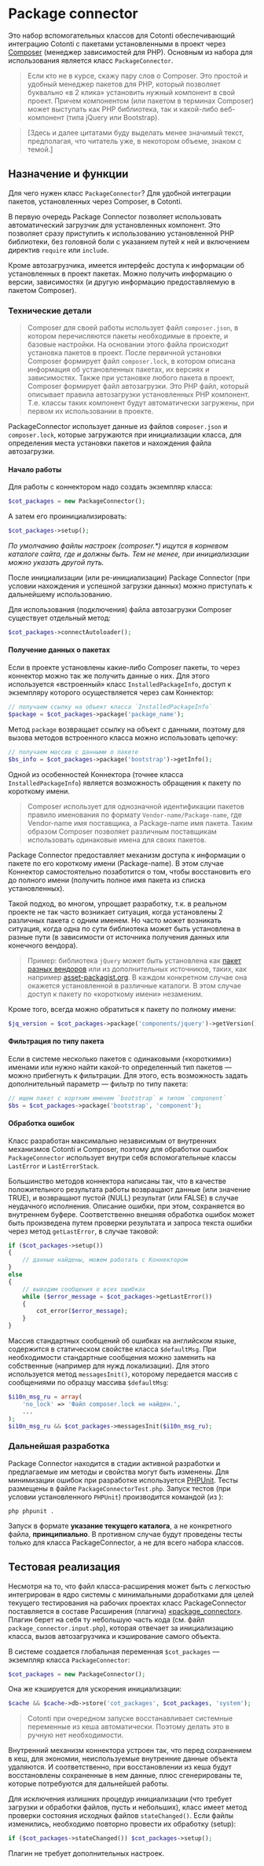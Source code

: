 # Package connector #

Это набор вспомогательных классов для Cotonti обеспечивающий интеграцию Cotonti с пакетами установленными в проект через [Composer](https://getcomposer.org/) (менеджер зависимостей для PHP). Основным из набора для использования является класс `PackageConnector`.

> Если кто не в курсе, скажу пару слов о Composer. Это простой и удобный менеджер пакетов для PHP, который позволяет буквально «в 2 клика» установить нужный компонент в свой проект. Причем компонентом (или пакетом в терминах Composer) может выступать как PHP библиотека, так и какой-либо веб-компонент (типа jQuery или Bootstrap).

> [Здесь и далее цитатами буду выделать менее значимый текст, предполагая, что читатель уже, в некотором объеме, знаком с темой.]

## Назначение и функции ##

Для чего нужен класс `PackageConnector`? Для удобной интеграции пакетов, установленных через Composer, в Cotonti. 

В первую очередь Package Connector позволяет использовать автоматический загрузчик для установленных компонент. Это позволяет сразу приступить к использованию установленной PHP библиотеки, без головной боли с указанием путей к ней и включением директив `require` или `include`.

Кроме автозагрузчика, имеется интерфейс доступа к информации об установленных в проект пакетах. Можно получить информацию о версии, зависимостях (и другую информацию предоставляемую в пакетом Composer).

### Технические детали ###

> Composer для своей работы использует файл `composer.json`, в котором перечисляются пакеты необходимые в проекте, и базовые настройки. На основании этого файла происходит установка пакетов в проект. После первичной установки Composer формирует файл `composer.lock`, в котором описана информация об установленных пакетах, их версиях и зависимостях.
Также при установке любого пакета в проект, Composer формирует файл автозагрузки. Это PHP файл, который описывает правила автозагрузки установленных PHP компонент. Т.е. классы таких компонент будут автоматически загружены, при первом их использовании в проекте.

PackageConnector использует данные из файлов `composer.json` и `composer.lock`, которые загружаются при инициализации класса, для определения места установки пакетов и нахождения файла автозагрузки. 

#### Начало работы ####
Для работы с коннектором надо создать экземпляр класса:
```php
$cot_packages = new PackageConnector();
```
А затем его проинициализировать:
```php
$cot_packages->setup();
```
*По умолчанию файлы настроек (composer.\*) ищутся в корневом каталоге сайта, где и должны быть. Тем не менее, при инициализации можно указать другой путь.*

После инициализации (или ре-инициализации) Package Connector (при условии нахождения и успешной загрузки данных) можно приступать к дальнейшему использованию.

Для использования (подключения) файла автозагрузки Composer существует отдельный метод:
```php
$cot_packages->connectAutoloader();
```

#### Получение данных о пакетах ####

Если в проекте установлены какие-либо Composer пакеты, то через коннектор можно так же получить данные о них. Для этого используется «встроенный» класс `InstalledPackageInfo`, доступ к экземпляру которого осуществляется через сам Коннектор:
```php
// получаем ссылку на объект класса `InstalledPackageInfo`
$package = $cot_packages->package('package_name'); 
```
Метод `package` возвращает ссылку на объект с данными, поэтому для вызова методов встроенного класса можно использовать цепочку:
```php
// получаем массив с данными о пакете
$bs_info = $cot_packages->package('bootstrap')->getInfo(); 
```

Одной из особенностей Коннектора (точнее класса `InstalledPackageInfo`) является возможность обращения к пакету по короткому имени.

> Composer использует для однозначной идентификации пакетов правило именования по формату `Vendor-name/Package-name`, где Vendor-name имя поставщика, а Package-name имя пакета. Таким образом Composer позволяет различным поставщикам использовать одинаковые имена для своих пакетов.

Package Connector предоставляет механизм доступа к информации о пакете по его  короткому имени (Package-name). В этом случае Коннектор самостоятельно позаботится о том, чтобы восстановить его до полного имени (получить полное имя пакета из списка установленных). 

Такой подход, во многом, упрощает разработку, т.к. в реальном проекте не так часто возникает ситуация, когда установлены 2 различных пакета с одним именем. Но часто может возникать ситуация, когда одна по сути библиотека может быть установлена в разные пути (в зависимости от источника получения данных или конечного вендора).

> Пример: библиотека `jQuery` может быть установлена как [пакет разных вендоров](https://packagist.org/search/?q=jquery) или из дополнительных источников, таких, как например [asset-packagist.org](https://asset-packagist.org). В каждом конкретном случае она окажется установленной в различные каталоги. В этом случае доступ к пакету по «короткому имени» незаменим.

Кроме того, всегда можно обратиться к пакету по полному имени:
```php
$jq_version = $cot_packages->package('components/jquery')->getVersion();
```

#### Фильтрация по типу пакета ####

Если в системе несколько пакетов с одинаковыми («короткими») именами или нужно найти какой-то определенный тип пакетов — можно прибегнуть к фильтрации. Для этого, есть возможность задать дополнительный параметр  — фильтр по типу пакета:
```php
// ищем пакет с кортким именем `bootstrap` и типом `component`
$bs = $cot_packages->package('bootstrap', 'component');
```

#### Обработка ошибок ####

Класс разработан максимально независимым от внутренних механизмов Cotonti и Composer, поэтому для обработки ошибок `PackageConnector` использует внутри себя  вспомогательные классы `LastError` и `LastErrorStack`.

Большинство методов коннектора написаны так, что в качестве положительного результата работы возвращают данные (или значение TRUE), и возвращают пустой (NULL) результат (или FALSE) в случае неудачного исполнения. Описание ошибки, при этом, сохраняется во внутреннем буфере.
Соответственно внешняя обработка ошибок может быть произведена путем проверки результата и запроса текста ошибки через метод `getLastError`, в случае таковой:
```php
if ($cot_packages->setup())
{
	// данные найдены, можем работать с Коннектором
}
else
{
	// выводим сообщения о всех ошибках 
	while ($error_message = $cot_packages->getLastError()) 
	{
		cot_error($error_message);
	}
}
```

Массив стандартных сообщений об ошибках на английском языке, содержится в статическом свойстве класса `$defaultMsg`. При необходимости стандартные сообщения можно заменить на собственные (например для нужд локализации). Для этого используется метод `messagesInit()`, которому передается массив с сообщениями по образцу массива `$defaultMsg`:
```php
$i10n_msg_ru = array(
	'no_lock' => 'Файл composer.lock не найден.',
	...
);
$i10n_msg_ru && $cot_packages->messagesInit($i10n_msg_ru);
```

### Дальнейшая разработка ###

Package Connector находится в стадии активной разработки и предлагаемые им методы и свойства могут быть изменены.
Для минимизации ошибок при разработке используется [PHPUnit](https://phpunit.de/). Тесты размещены в файле `PackageConnectorTest.php`.
Запуск тестов (при условии установленного `PHPUnit`) производится командой (из ):
```
php phpunit . 
```
Запуск в формате **указание текущего каталога**, а не конкретного файла, **принципиально**. В противном случае будут проведены тесты только для класса PackageConnector, а не для всего набора классов.


## Тестовая реализация ##

Несмотря на то, что файл класса-расширения может быть с легкостью интегрирован в ядро системы с минимальными доработками для целей текущего тестирования на рабочих проектах класс PackageConnector поставляется в составе Расширения (плагина) [«package_connector»](https://github.com/macik/cot-package_connector). Плагин берет на себя ту небольшую часть кода (см. файл `package_connector.input.php`), которая отвечает за инициализацию класса, вызов автозагрузчика и кэширование самого объекта.

В системе создается глобальная переменная `$cot_packages` — экземпляр класса `PackageConnector`:
```php
$cot_packages = new PackageConnector();
```
Она же кэшируется для ускорения инициализации:
```php
$cache && $cache->db->store('cot_packages', $cot_packages, 'system');
```

> Cotonti при очередном запуске восстанавливает системные переменные из кеша автоматически. Поэтому делать это в ручную нет необходимости.

Внутренний механизм коннектора устроен так, что перед сохранением в кеш, для экономии, неиспользуемые внутренние данные объекта удаляются. И соответственно, при восстановлении из кеша будут восстановлены сохраненные в нем данные, плюс сгенерированы те, которые потребуются для дальнейшей работы.

Для исключения излишних процедур инициализации (что требует загрузки и обработки файлов, пусть и небольших), класс имеет метод проверки состояния исходных файлов `stateChanged()`. Если файлы изменились, необходимо повторно провести их обработку (setup):
```php
if ($cot_packages->stateChanged()) $cot_packages->setup();
```

Плагин не требует дополнительных настроек.
